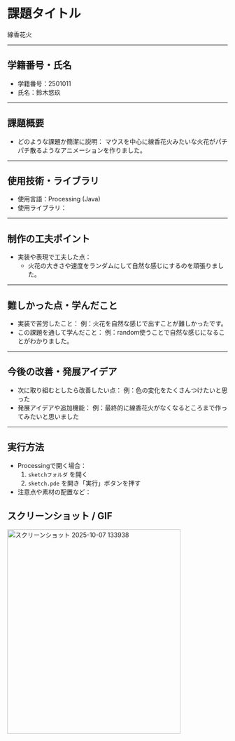 # 課題タイトル
線香花火

---

## 学籍番号・氏名
- 学籍番号：2501011
- 氏名：鈴木悠玖

---

## 課題概要
- どのような課題か簡潔に説明：
  マウスを中心に線香花火みたいな火花がパチパチ散るようなアニメーションを作りました。

---

## 使用技術・ライブラリ
- 使用言語：Processing (Java)
- 使用ライブラリ：
 

---

## 制作の工夫ポイント
- 実装や表現で工夫した点：
  - 火花の大きさや速度をランダムにして自然な感じにするのを頑張りました。

---

## 難しかった点・学んだこと
- 実装で苦労したこと：
  例：火花を自然な感じで出すことが難しかったです。
- この課題を通して学んだこと：
  例：random使うことで自然な感じになることがわかりました。

---

## 今後の改善・発展アイデア
- 次に取り組むとしたら改善したい点：
  例：色の変化をたくさんつけたいと思った
- 発展アイデアや追加機能：
  例：最終的に線香花火がなくなるところまで作ってみたいと思いました

---

## 実行方法
- Processingで開く場合：
  1. `sketchフォルダ` を開く
  2. `sketch.pde` を開き「実行」ボタンを押す
- 注意点や素材の配置など：
　

## スクリーンショット / GIF
<img width="396" height="466" alt="スクリーンショット 2025-10-07 133938" src="https://github.com/user-attachments/assets/8dc28ae4-8e16-4951-ab99-ecd003efd102" />

